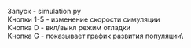 Запуск - simulation.py\
Кнопки 1-5 - изменение скорости симуляции\
Кнопка D - вкл/выкл режим отладки\
Кнопка G - показывает график развития популяции\
